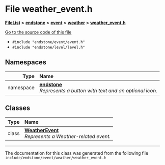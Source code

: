 

# File weather\_event.h



[**FileList**](files.md) **>** [**endstone**](dir_6cf277b678674f97c7a2b6b3b2447b33.md) **>** [**event**](dir_f1d783c0ad83ee143d16e768ebca51c8.md) **>** [**weather**](dir_7fcf87d2683114df01ea446fea23c187.md) **>** [**weather\_event.h**](weather__event_8h.md)

[Go to the source code of this file](weather__event_8h_source.md)



* `#include "endstone/event/event.h"`
* `#include "endstone/level/level.h"`













## Namespaces

| Type | Name |
| ---: | :--- |
| namespace | [**endstone**](namespaceendstone.md) <br>_Represents a button with text and an optional icon._  |


## Classes

| Type | Name |
| ---: | :--- |
| class | [**WeatherEvent**](classendstone_1_1WeatherEvent.md) <br>_Represents a Weather-related event._  |



















































------------------------------
The documentation for this class was generated from the following file `include/endstone/event/weather/weather_event.h`

